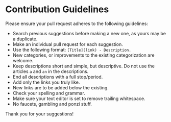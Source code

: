 # Contribution Guidelines

Please ensure your pull request adheres to the following guidelines:

- Search previous suggestions before making a new one, as yours may be a duplicate.
- Make an individual pull request for each suggestion.
- Use the following format: `[Title](link) - Description.`
- New categories, or improvements to the existing categorization are welcome.
- Keep descriptions short and simple, but descriptive. Do not use the articles `a` and `an` in the descriptions.
- End all descriptions with a full stop/period.
- Add only the links you truly like.
- New links are to be added below the existing.
- Check your spelling and grammar.
- Make sure your text editor is set to remove trailing whitespace.
- No faucets, gambling and ponzi stuff.

Thank you for your suggestions! 
